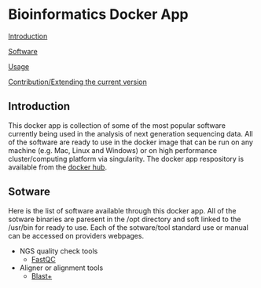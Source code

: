 # Bioinformatics Docker App

[Introduction](#introduction)

[Software](#software)

[Usage](#usage)

[Contribution/Extending the current version](#versioning)


## Introduction

This docker app is collection of some of the most popular software currently being used in the analysis of next generation sequencing data. All of the software are ready to use in the docker image that can be run on any machine (e.g. Mac, Linux and Windows) or on high performance cluster/computing platform via singularity. The docker app respository is available from the [docker hub](https://hub.docker.com/repository/docker/masoodzaka/bioinformatics).

## Sotware 

Here is the list of software available through this docker app. All of the sotware binaries are paresent in the /opt directory and soft linked to the /usr/bin for ready to use. Each of the sotware/tool standard use or manual can be accessed on providers webpages.

* NGS quality check tools 
  - [FastQC](https://www.bioinformatics.babraham.ac.uk/projects/fastqc/)
* Aligner or alignment tools
  - [Blast+](https://blast.ncbi.nlm.nih.gov/Blast.cgi?PAGE_TYPE=BlastDocs&DOC_TYPE=Download)
